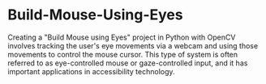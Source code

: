 # Build-Mouse-Using-Eyes
Creating a "Build Mouse using Eyes" project in Python with OpenCV involves tracking the user's eye movements via a webcam and using those movements to control the mouse cursor. This type of system is often referred to as eye-controlled mouse or gaze-controlled input, and it has important applications in accessibility technology.
